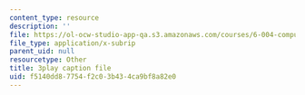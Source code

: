 ```yaml
---
content_type: resource
description: ''
file: https://ol-ocw-studio-app-qa.s3.amazonaws.com/courses/6-004-computation-structures-spring-2017/f5140dd87754f2c03b434ca9bf8a82e0_QCo-RtfLzyc.srt
file_type: application/x-subrip
parent_uid: null
resourcetype: Other
title: 3play caption file
uid: f5140dd8-7754-f2c0-3b43-4ca9bf8a82e0
---
```


